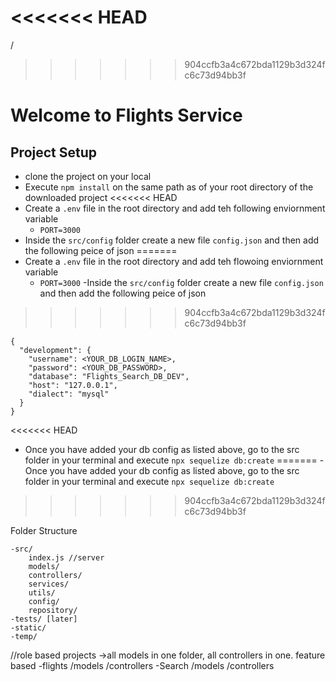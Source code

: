 <<<<<<< HEAD
=======
/
>>>>>>> 904ccfb3a4c672bda1129b3d324fc6c73d94bb3f
# Welcome to Flights Service

## Project Setup
- clone the project on your local
- Execute `npm install` on the same path as of your root directory of the downloaded project
<<<<<<< HEAD
- Create a `.env` file in the root directory and add teh following enviornment variable
    - `PORT=3000`
- Inside the `src/config` folder create a new file `config.json` and then add the following peice of json
=======
- Create a `.env` file in the root directory and add teh flowoing enviornment variable
    - `PORT=3000`
-Inside the `src/config` folder create a new file `config.json` and then add the following peice of json
>>>>>>> 904ccfb3a4c672bda1129b3d324fc6c73d94bb3f


```
{
  "development": {
    "username": <YOUR_DB_LOGIN_NAME>,
    "password": <YOUR_DB_PASSWORD>,
    "database": "Flights_Search_DB_DEV",
    "host": "127.0.0.1",
    "dialect": "mysql"
  }
}
```

<<<<<<< HEAD
- Once you have added your db config as listed above, go to the src folder in your terminal and execute `npx sequelize db:create`
=======
-Once you have added your db config as listed above, go to the src folder in your terminal and execute `npx sequelize db:create`
>>>>>>> 904ccfb3a4c672bda1129b3d324fc6c73d94bb3f




Folder Structure

    -src/
        index.js //server
        models/
        controllers/
        services/
        utils/
        config/
        repository/
    -tests/ [later]
    -static/
    -temp/
//role based projects ->all models in one folder, all controllers in one.
feature based
-flights
    /models
    /controllers
-Search 
    /models
    /controllers